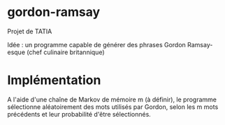 # gordon-ramsay


Projet de TATIA


Idée  : un programme capable de générer des phrases Gordon Ramsay-esque (chef culinaire britannique)


# Implémentation

A l'aide d'une chaîne de Markov de mémoire m (à définir), le programme sélectionne aléatoirement des mots utilisés par Gordon, selon les m mots précédents et leur probabilité d'être sélectionnés.
